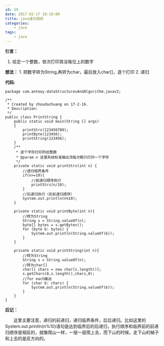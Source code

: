 ```yaml
---
id: 19
date: 2017-02-17 10:18:00
title: java递归简析
categories:
    - java
tags:
    - java
---
```


**引言：**
 1. 给定一个整数，依次打印其没每位上的数字

**想法：**
    1. 把数字转为String,再转为char，最后放入char[]，逐个打印
    2. 递归

**代码:**

```
package com.anteoy.dataStructuresAndAlgorithm.javav2;

/**
 * Created by zhoudazhuang on 17-2-16.
 * Description:
 */
public class PrintString {
    public static void main(String [] args)
    {
        printStrs(123456789);
        printByte(123456);
        printString(123456);
    }
    /**
     * 逐个字符打印所给整数
     * @param n 这里系统标准输出流每次都只打印一个字符
     */
    private static void printStrs(int n) {
        //递归临界条件
        if(n>=10){
            //前递归顺序执行
            printStrs(n/10);
        }
        //后递归执行（反前递归顺序）
        System.out.println(n%10);
    }

    private static void printByte(int n){
        //转为String
        String s = String.valueOf(n);
        byte[] bytes = s.getBytes();
        for (byte b: bytes) {
            System.out.println(String.valueOf(b));
        }
    }

    private static void printString(int n){
        //转为String
        String s = String.valueOf(n);
        //转为char[]
        char[] chars = new char[s.length()];
        s.getChars(0,s.length(),chars,0);
        //for each输出
        for (char b: chars) {
            System.out.println(String.valueOf(b));
        }
    }
}

```

**后记：**

&nbsp; &nbsp;&nbsp; &nbsp; 这里主要注意，递归的前递归，递归临界条件，后后递归。比如这里的System.out.println(n%10)语句是达到临界后的后递归，执行顺序和临界前的前递归顺序是相反的，就像爬山一样，一层一层爬上去，而下山的时候，走下山的梯子和上去的是反方向的。


